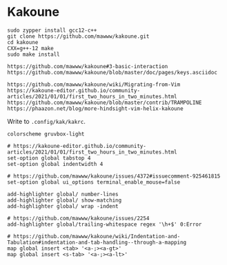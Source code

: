# Kakoune

    sudo zypper install gcc12-c++
    git clone https://github.com/mawww/kakoune.git
    cd kakoune
    CXX=g++-12 make
    sudo make install

    https://github.com/mawww/kakoune#3-basic-interaction
    https://github.com/mawww/kakoune/blob/master/doc/pages/keys.asciidoc

    https://github.com/mawww/kakoune/wiki/Migrating-from-Vim
    https://kakoune-editor.github.io/community-articles/2021/01/01/first_two_hours_in_two_minutes.html
    https://github.com/mawww/kakoune/blob/master/contrib/TRAMPOLINE
    https://phaazon.net/blog/more-hindsight-vim-helix-kakoune

Write to `.config/kak/kakrc`.

```kakrc
colorscheme gruvbox-light

# https://kakoune-editor.github.io/community-articles/2021/01/01/first_two_hours_in_two_minutes.html
set-option global tabstop 4
set-option global indentwidth 4

# https://github.com/mawww/kakoune/issues/4372#issuecomment-925461815
set-option global ui_options terminal_enable_mouse=false

add-highlighter global/ number-lines
add-highlighter global/ show-matching
add-highlighter global/ wrap -indent

# https://github.com/mawww/kakoune/issues/2254
add-highlighter global/trailing-whitespace regex '\h+$' 0:Error

# https://github.com/mawww/kakoune/wiki/Indentation-and-Tabulation#indentation-and-tab-handling--through-a-mapping
map global insert <tab> '<a-;><a-gt>'
map global insert <s-tab> '<a-;><a-lt>'
```
